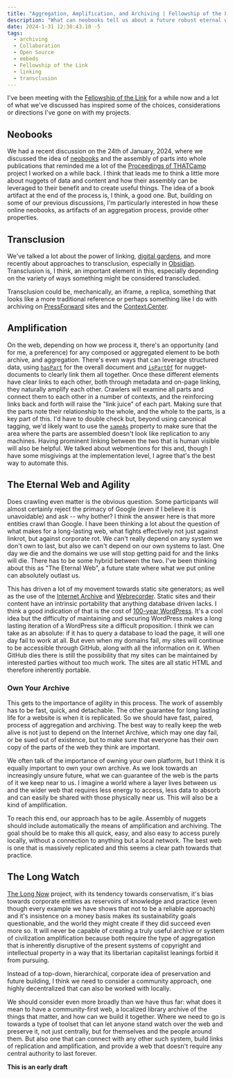 ```yaml
---
title: "Aggregation, Amplification, and Archiving | Fellowship of the Link"
description: "What can neobooks tell us about a future robust eternal web?"
date: 2024-1-31 12:30:43.10 -5
tags:
  - archiving
  - Collaboration
  - Open Source
  - embeds
  - Fellowship of the Link
  - linking
  - transclusion
---
```


I've been meeting with the [Fellowship of the Link](https://www.fellowshipofthelink.org/) for a while now and a lot of what we've discussed has inspired some of the choices, considerations or directions I've gone on with my projects.

## Neobooks

We had a recent discussion on the 24th of January, 2024, where we discussed the idea of [neobooks](https://anagora.org/co-write-a-neobook) and the assembly of parts into whole publications that reminded me a lot of the [Proceedings of THATCamp](http://proceedings.thatcamp.org/about/index.html) project I worked on a while back. I think that leads me to think a little more about nuggets of data and content and how their assembly can be leveraged to their benefit and to create useful things. The idea of a book artifact at the end of the process is, I think, a good one. But, building on some of our previous discussions, I'm particularly interested in how these online neobooks, as artifacts of an aggregation process, provide other properties.

## Transclusion

We've talked a lot about the power of linking, [digital gardens](https://www.technologyreview.com/2020/09/03/1007716/digital-gardens-let-you-cultivate-your-own-little-bit-of-the-internet/), and more recently about approaches to transclusion, especially in [Obsidian](https://medium.com/workings/true-transclusion-in-obsidian-6d2e05235bd). Transclusion is, I think, an important element in this, especially depending on the variety of ways something might be considered transcluded.

Transclusion could be, mechanically, an iframe, a replica, something that looks like a more traditional reference or perhaps something like I do with archiving on [PressForward](https://pressforward.org/) sites and the [Context.Center](https://context.center).

## Amplification

On the web, depending on how we process it, there's an opportunity (and for me, a preference) for any composed or aggregated element to be both archive, and aggregation. There's even ways that can leverage structured data, using [`hasPart`](https://schema.org/hasPart) for the overall document and [`isPartOf`](https://schema.org/isPartOf) for nugget-documents to clearly link them all together. Once these different elements have clear links to each other, both through metadata and on-page linking, they naturally amplify each other. Crawlers will examine all parts and connect them to each other in a number of contexts, and the reinforcing links back and forth will raise the "link juice" of each part. Making sure that the parts note their relationship to the whole, and the whole to the parts, is a key part of this. I'd have to double check but, beyond using canonical tagging, we'd likely want to use the [`sameAs`](https://schema.org/sameAs) property to make sure that the area where the parts are assembled doesn't look like replication to any machines. Having prominent linking between the two that is human visible will also be helpful. We talked about webmentions for this and, though I have some misgivings at the implementation level, I agree that's the best way to automate this.

## The Eternal Web and Agility

Does crawling even matter is the obvious question. Some participants will almost certainly reject the primacy of Google (even if I believe it is unavoidable) and ask -- why bother? I think the answer here is that more entities crawl than Google. I have been thinking a lot about the question of what makes for a long-lasting web, what fights effectively not just against linkrot, but against corporate rot. We can't really depend on any system we don't own to last, but also we can't depend on our own systems to last. One day we die and the domains we use will stop getting paid for and the links will die. There has to be some hybrid between the two. I've been thinking about this as "The Eternal Web", a future state where what we put online can absolutely outlast us.

This has driven a lot of my movement towards static site generators; as well as the use of the [Internet Archive](https://archive.org) and [Webrecorder](https://webrecorder.io). Static sites and their content have an intrinsic portability that anything database driven lacks. I think a good indication of that is the cost of [100-year WordPress](https://wordpress.com/100-year/). It's a cool idea but the difficulty of maintaining and securing WordPress makes a long lasting iteration of a WordPress site a difficult proposition. I think we can take as an absolute: if it has to query a database to load the page, it will one day fail to work at all. But even when my domains fail, my sites will continue to be accessible through GitHub, along with all the information on it. When GitHub dies there is still the possibility that my sites can be maintained by interested parties without too much work. The sites are all static HTML and therefore inherently portable.

### Own Your Archive

This gets to the importance of agility in this process. The work of assembly has to be fast, quick, and detachable. The other guarantee for long lasting life for a website is when it is replicated. So we should have fast, paired, process of aggregation and archiving. The best way to really keep the web alive is not just to depend on the Internet Archive, which may one day fail, or be sued out of existence, but to make sure that everyone has their own copy of the parts of the web they think are important.

We often talk of the importance of owning your own platform, but I think it is equally important to own your own archive. As we look towards an increasingly unsure future, what we can guarantee of the web is the parts of it we keep near to us. I imagine a world where a layer lives between us and the wider web that requires less energy to access, less data to absorb and can easily be shared with those physically near us. This will also be a kind of amplification.

To reach this end, our approach has to be agile. Assembly of nuggets should include automatically the means of amplification and archiving. The goal should be to make this all quick, easy, and also easy to access purely locally, without a connection to anything but a local network. The best web is one that is massively replicated and this seems a clear path towards that practice.

## The Long Watch

[The Long Now](https://en.wikipedia.org/wiki/Long_Now_Foundation) project, with its tendency towards conservatism, it's bias towards corporate entities as reservoirs of knowledge and practice (even though every example we have shows that not to be a reliable approach) and it's insistence on a money basis makes its sustainability goals questionable, and the world they might create if they did succeed even more so. It will never be capable of creating a truly useful archive or system of civilization amplification because both require the type of aggregation that is inherently disruptive of the present systems of copyright and intellectual property in a way that its libertarian capitalist leanings forbid it from pursuing.

Instead of a top-down, hierarchical, corporate idea of preservation and future building, I think we need to consider a community approach, one highly decentralized that can also be worked with locally.

We should consider even more broadly than we have thus far: what does it mean to have a community-first web, a localized library archive of the things that matter, and how can we build it together. Where we need to go is towards a type of toolset that can let anyone stand watch over the web and preserve it, not just centrally, but for themselves and the people around them. But also one that can connect with any other such system, build links of replication and amplification, and provide a web that doesn't require any central authority to last forever.

**This is an early draft**
